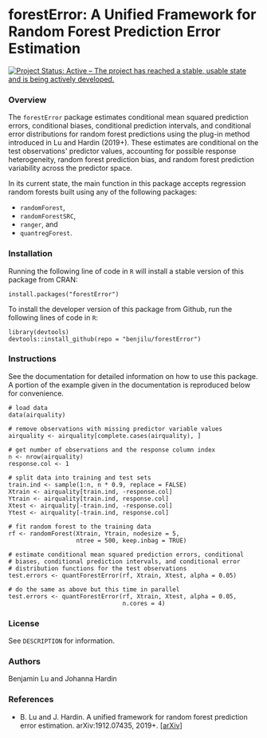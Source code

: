 # forestError: A Unified Framework for Random Forest Prediction Error Estimation
[![Project Status: Active – The project has reached a stable, usable state and is being actively developed.](https://www.repostatus.org/badges/latest/active.svg)](https://www.repostatus.org/#active)

### Overview
The `forestError` package estimates conditional mean squared prediction errors, conditional biases, conditional prediction intervals, and conditional error distributions for random forest predictions using the plug-in method introduced in Lu and Hardin (2019+). These estimates are conditional on the test observations' predictor values, accounting for possible response heterogeneity, random forest prediction bias, and random forest prediction variability across the predictor space.

In its current state, the main function in this package accepts regression random forests built using any of the following packages:

- `randomForest`,
- `randomForestSRC`,
- `ranger`, and
- `quantregForest`.

### Installation

Running the following line of code in `R` will install a stable version of this package from CRAN:

```{r}
install.packages("forestError")
```

To install the developer version of this package from Github, run the following lines of code in `R`:

```{r}
library(devtools)
devtools::install_github(repo = "benjilu/forestError")
```  

### Instructions
See the documentation for detailed information on how to use this package. A portion of the example given in the documentation is reproduced below for convenience.

```{r}
# load data
data(airquality)

# remove observations with missing predictor variable values
airquality <- airquality[complete.cases(airquality), ]

# get number of observations and the response column index
n <- nrow(airquality)
response.col <- 1

# split data into training and test sets
train.ind <- sample(1:n, n * 0.9, replace = FALSE)
Xtrain <- airquality[train.ind, -response.col]
Ytrain <- airquality[train.ind, response.col]
Xtest <- airquality[-train.ind, -response.col]
Ytest <- airquality[-train.ind, response.col]

# fit random forest to the training data
rf <- randomForest(Xtrain, Ytrain, nodesize = 5,
                   ntree = 500, keep.inbag = TRUE)

# estimate conditional mean squared prediction errors, conditional
# biases, conditional prediction intervals, and conditional error
# distribution functions for the test observations
test.errors <- quantForestError(rf, Xtrain, Xtest, alpha = 0.05)

# do the same as above but this time in parallel
test.errors <- quantForestError(rf, Xtrain, Xtest, alpha = 0.05,
                                n.cores = 4)
```

### License
See `DESCRIPTION` for information.

### Authors
Benjamin Lu and Johanna Hardin

### References
* B. Lu and J. Hardin. A unified framework for random forest prediction error estimation. arXiv:1912.07435, 2019+. [[arXiv](https://arxiv.org/abs/1912.07435)]
